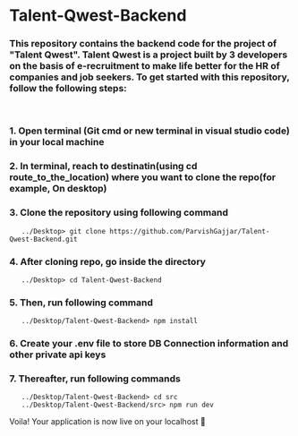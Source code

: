 # Talent-Qwest-Backend

### This repository contains the backend code for the project of "Talent Qwest". Talent Qwest is a project built by 3 developers on the basis of e-recruitment to make life better for the HR of companies and job seekers. To get started with this repository, follow the following steps:
<br>

### 1. Open terminal (Git cmd or new terminal in visual studio code) in your local machine
### 2. In terminal, reach to destinatin(using cd route_to_the_location) where you want to clone the repo(for example, On desktop)
### 3. Clone the repository using following command
       ../Desktop> git clone https://github.com/ParvishGajjar/Talent-Qwest-Backend.git
### 4. After cloning repo, go inside the directory
       ../Desktop> cd Talent-Qwest-Backend
### 5. Then, run following command
       ../Desktop/Talent-Qwest-Backend> npm install
### 6. Create your .env file to store DB Connection information and other private api keys
### 7. Thereafter, run following commands
       ../Desktop/Talent-Qwest-Backend> cd src
       ../Desktop/Talent-Qwest-Backend/src> npm run dev
       
Voila! Your application is now live on your localhost :tada:
